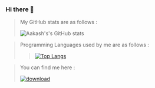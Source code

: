 ### Hi there 👋
<!--
**AAKASH707/AAKASH707** is a ✨ _special_ ✨ repository because its `README.md` (this file) appears on your GitHub profile.

Here are some ideas to get you started:
- 🔭 I’m currently working on Algorithums
- 🌱 I’m currently learning phython
- 👯 I’m looking to collaborate on open source
- 🤔 I’m looking for help with python projects
- 💬 Ask me about C
- 📫 How to reach me: Lucifer6218@gmail.com
- 😄 Pronouns: ...Lucifer
- ⚡ Fun fact: You are only to belive and do!!
-->
>My GitHub stats are as follows :   
>
>![Aakash's's GitHub stats](https://github-readme-stats.vercel.app/api?username=AAKASH707&theme=dracula&show_icons=true)


> Programming Languages used by me are as follows :
>
>>[![Top Langs](https://github-readme-stats.vercel.app/api/top-langs/?username=AAKASH707&theme=dracula&layout=compact)](https://github.com/anuraghazra/github-readme-stats)



> You can find me here :
>
>  <a href="https://discordapp.com/users/731946737924833300/"><img src="https://i.ibb.co/hVNgVt8/download.jpg" alt="download" border="0"></a>
